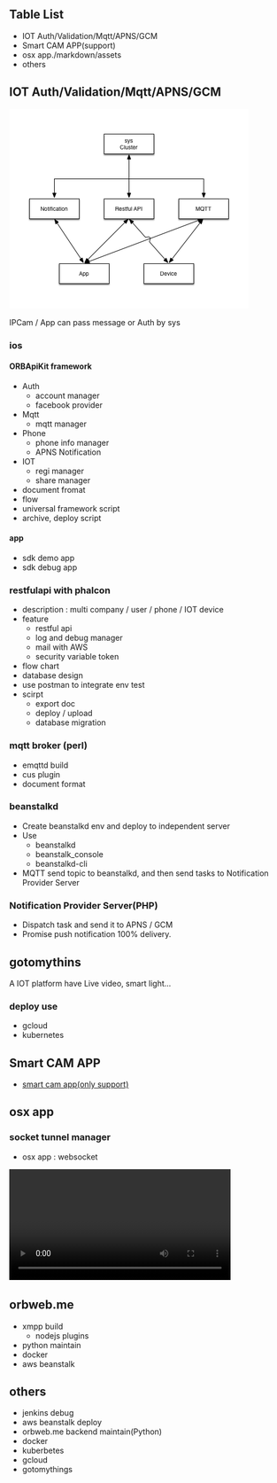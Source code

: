 ## Table List

- IOT Auth/Validation/Mqtt/APNS/GCM
- Smart CAM APP(support)
- osx app./markdown/assets
- others

## IOT Auth/Validation/Mqtt/APNS/GCM

![img](./markdown/assets/orbweb/IOT_flow2.png)

IPCam / App can pass message or Auth by sys

### ios

#### ORBApiKit framework

- Auth
	- account manager
	- facebook provider
- Mqtt
	- mqtt manager
- Phone
	- phone info manager
	- APNS Notification
- IOT
	- regi manager
	- share manager
- document fromat
- flow
- universal framework script
- archive, deploy script

#### app

- sdk demo app
- sdk debug app

### restfulapi with phalcon

- description : multi company / user / phone / IOT device
- feature
	- restful api
	- log and debug manager
	- mail with AWS
	- security variable token 
- flow chart
- database design
- use postman to integrate env test
- scirpt
	- export doc
	- deploy / upload 
	- database migration

### mqtt broker (perl)

- emqttd build
- cus plugin
- document format

### beanstalkd

- Create beanstalkd env and deploy to independent server
- Use
	- beanstalkd
	- beanstalk_console
	- beanstalkd-cli
- MQTT send topic to beanstalkd, and then send tasks to Notification Provider Server 

### Notification Provider Server(PHP)

- Dispatch task and send it to APNS / GCM
- Promise push notification 100% delivery. 

## gotomythins

A IOT platform have Live video, smart light...

### deploy use

- gcloud
- kubernetes

## Smart CAM APP

- [smart cam app(only support)](https://itunes.apple.com/us/app/orbweb.me-personal-cloud/id658709524?mt=8)


## osx app

### socket tunnel manager

- osx app : websocket

<video width="400" src='./markdown/assets/orbweb/orbweb_osx_app.mov' controls></video>

## orbweb.me

- xmpp build
	- nodejs plugins
- python maintain
- docker
- aws beanstalk

## others

- jenkins debug
- aws beanstalk deploy
- orbweb.me backend maintain(Python)
- docker
- kuberbetes
- gcloud
- gotomythings
